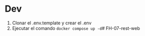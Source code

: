 

# Dev

1. Clonar el .env.template y crear el .env
2. Ejecutar el comando ```docker compose up -d```# FH-07-rest-web
